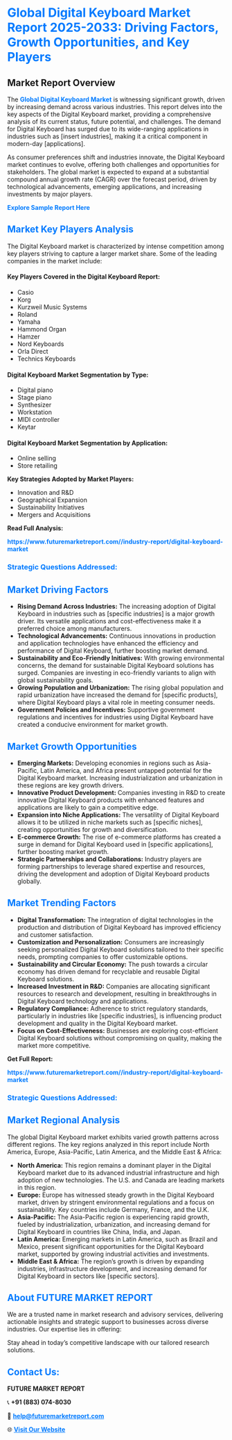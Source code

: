 <h1 style="color: #007BFF;">Global Digital Keyboard Market Report 2025-2033: Driving Factors, Growth Opportunities, and Key Players</h1>

<section id="overview">
<h2>Market Report Overview</h2>
<p>The <a href="https://www.futuremarketreport.com//industry-report/digital-keyboard-market" style="color: #007BFF; text-decoration: none;"><strong>Global Digital Keyboard Market</strong></a> is witnessing significant growth, driven by increasing demand across various industries. This report delves into the key aspects of the Digital Keyboard market, providing a comprehensive analysis of its current status, future potential, and challenges. The demand for Digital Keyboard has surged due to its wide-ranging applications in industries such as [insert industries], making it a critical component in modern-day [applications].</p>
<p>As consumer preferences shift and industries innovate, the Digital Keyboard market continues to evolve, offering both challenges and opportunities for stakeholders. The global market is expected to expand at a substantial compound annual growth rate (CAGR) over the forecast period, driven by technological advancements, emerging applications, and increasing investments by major players.</p>
</section>

<section id="overview">
<p><a href="https://www.futuremarketreport.com//request-sample/reportId=56752" style="color: #007BFF; text-decoration: none;"><strong>Explore Sample Report Here</strong></a></p>
</section>

<section id="key-players">
<h2 style="color: #007BFF;">Market Key Players Analysis</h2>
<p>The Digital Keyboard market is characterized by intense competition among key players striving to capture a larger market share. Some of the leading companies in the market include:</p>
<h4>Key Players Covered in the Digital Keyboard Report:</h4>
<ul><li>Casio</li><li>Korg</li><li>Kurzweil Music Systems</li><li>Roland</li><li>Yamaha</li><li>Hammond Organ</li><li>Hamzer</li><li>Nord Keyboards</li><li>Orla Direct</li><li>Technics Keyboards</li></ul>
<h4>Digital Keyboard Market Segmentation by Type:</h4>
<ul><li>Digital piano</li><li>Stage piano</li><li>Synthesizer</li><li>Workstation</li><li>MIDI controller</li><li>Keytar</li></ul>

<h4>Digital Keyboard Market Segmentation by Application:</h4>
<ul><li>Online selling</li><li>Store retailing</li></ul>
<p><strong>Key Strategies Adopted by Market Players:</strong></p>
<ul>
<li>Innovation and R&D</li>
<li>Geographical Expansion</li>
<li>Sustainability Initiatives</li>
<li>Mergers and Acquisitions</li>
</ul>
</section>

<section>
<p><strong>Read Full Analysis: </strong></p><a href="https://www.futuremarketreport.com//industry-report/digital-keyboard-market" style="color: #007BFF; text-decoration: none;"><strong>https://www.futuremarketreport.com//industry-report/digital-keyboard-market</strong></a>
<h3 style="color: #007BFF;">Strategic Questions Addressed:</h3>
</section>

<section id="driving-factors">
<h2 style="color: #007BFF;">Market Driving Factors</h2>
<ul>
<li><strong>Rising Demand Across Industries:</strong> The increasing adoption of Digital Keyboard in industries such as [specific industries] is a major growth driver. Its versatile applications and cost-effectiveness make it a preferred choice among manufacturers.</li>
<li><strong>Technological Advancements:</strong> Continuous innovations in production and application technologies have enhanced the efficiency and performance of Digital Keyboard, further boosting market demand.</li>
<li><strong>Sustainability and Eco-Friendly Initiatives:</strong> With growing environmental concerns, the demand for sustainable Digital Keyboard solutions has surged. Companies are investing in eco-friendly variants to align with global sustainability goals.</li>
<li><strong>Growing Population and Urbanization:</strong> The rising global population and rapid urbanization have increased the demand for [specific products], where Digital Keyboard plays a vital role in meeting consumer needs.</li>
<li><strong>Government Policies and Incentives:</strong> Supportive government regulations and incentives for industries using Digital Keyboard have created a conducive environment for market growth.</li>
</ul>
</section>

<section id="growth-opportunities">
<h2 style="color: #007BFF;">Market Growth Opportunities</h2>
<ul>
<li><strong>Emerging Markets:</strong> Developing economies in regions such as Asia-Pacific, Latin America, and Africa present untapped potential for the Digital Keyboard market. Increasing industrialization and urbanization in these regions are key growth drivers.</li>
<li><strong>Innovative Product Development:</strong> Companies investing in R&D to create innovative Digital Keyboard products with enhanced features and applications are likely to gain a competitive edge.</li>
<li><strong>Expansion into Niche Applications:</strong> The versatility of Digital Keyboard allows it to be utilized in niche markets such as [specific niches], creating opportunities for growth and diversification.</li>
<li><strong>E-commerce Growth:</strong> The rise of e-commerce platforms has created a surge in demand for Digital Keyboard used in [specific applications], further boosting market growth.</li>
<li><strong>Strategic Partnerships and Collaborations:</strong> Industry players are forming partnerships to leverage shared expertise and resources, driving the development and adoption of Digital Keyboard products globally.</li>
</ul>
</section>

<section id="trending-factors">
<h2 style="color: #007BFF;">Market Trending Factors</h2>
<ul>
<li><strong>Digital Transformation:</strong> The integration of digital technologies in the production and distribution of Digital Keyboard has improved efficiency and customer satisfaction.</li>
<li><strong>Customization and Personalization:</strong> Consumers are increasingly seeking personalized Digital Keyboard solutions tailored to their specific needs, prompting companies to offer customizable options.</li>
<li><strong>Sustainability and Circular Economy:</strong> The push towards a circular economy has driven demand for recyclable and reusable Digital Keyboard solutions.</li>
<li><strong>Increased Investment in R&D:</strong> Companies are allocating significant resources to research and development, resulting in breakthroughs in Digital Keyboard technology and applications.</li>
<li><strong>Regulatory Compliance:</strong> Adherence to strict regulatory standards, particularly in industries like [specific industries], is influencing product development and quality in the Digital Keyboard market.</li>
<li><strong>Focus on Cost-Effectiveness:</strong> Businesses are exploring cost-efficient Digital Keyboard solutions without compromising on quality, making the market more competitive.</li>
</ul>
</section>

<section>
<p><strong>Get Full Report: </strong></p><a href="https://www.futuremarketreport.com//industry-report/digital-keyboard-market" style="color: #007BFF; text-decoration: none;"><strong>https://www.futuremarketreport.com//industry-report/digital-keyboard-market</strong></a>
<h3 style="color: #007BFF;">Strategic Questions Addressed:</h3>
</section>


<section id="regional-analysis">
<h2 style="color: #007BFF;">Market Regional Analysis</h2>
<p>The global Digital Keyboard market exhibits varied growth patterns across different regions. The key regions analyzed in this report include North America, Europe, Asia-Pacific, Latin America, and the Middle East & Africa:</p>
<ul>
<li><strong>North America:</strong> This region remains a dominant player in the Digital Keyboard market due to its advanced industrial infrastructure and high adoption of new technologies. The U.S. and Canada are leading markets in this region.</li>
<li><strong>Europe:</strong> Europe has witnessed steady growth in the Digital Keyboard market, driven by stringent environmental regulations and a focus on sustainability. Key countries include Germany, France, and the U.K.</li>
<li><strong>Asia-Pacific:</strong> The Asia-Pacific region is experiencing rapid growth, fueled by industrialization, urbanization, and increasing demand for Digital Keyboard in countries like China, India, and Japan.</li>
<li><strong>Latin America:</strong> Emerging markets in Latin America, such as Brazil and Mexico, present significant opportunities for the Digital Keyboard market, supported by growing industrial activities and investments.</li>
<li><strong>Middle East & Africa:</strong> The region’s growth is driven by expanding industries, infrastructure development, and increasing demand for Digital Keyboard in sectors like [specific sectors].</li>
</ul>
</section>

<footer>
<h2 style="color: #007BFF;">About FUTURE MARKET REPORT</h2>
<p>We are a trusted name in market research and advisory services, delivering actionable insights and strategic support to businesses across diverse industries. Our expertise lies in offering:</p>

<p>Stay ahead in today’s competitive landscape with our tailored research solutions.</p>

<h2 style="color: #007BFF;">Contact Us:</h2>
<p><strong>FUTURE MARKET REPORT</strong></p>
<p>📞 <strong>+91 (883) 074-8030</strong></p>
<p>📧 <strong><a href="mailto:help@futuremarketreport.com" style="color: #007BFF;">help@futuremarketreport.com</a></strong></p>
<p>🌐 <strong><a href="https://www.futuremarketreport.com/" style="color: #007BFF;">Visit Our Website</a></strong></p>
</footer>